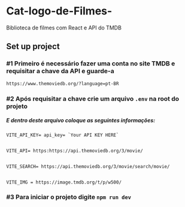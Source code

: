 # Cat-logo-de-Filmes-
Biblioteca  de filmes com React e API do TMDB


## Set up project

###  #1 Primeiro é necessário fazer uma conta no site TMDB e requisitar a chave da API e guarde-a

```
https://www.themoviedb.org/?language=pt-BR
```
### #2  Após requisitar a chave crie um arquivo `.env` na root do projeto 

##### E dentro deste arquivo coloque as seguintes informações:

```
VITE_API_KEY= api_key= `Your API KEY HERE`

```


```

VITE_API= https:https://api.themoviedb.org/3/movie/

```


```

VITE_SEARCH= https://api.themoviedb.org/3/movie/search/movie/

```

```

VITE_IMG = https://image.tmdb.org/t/p/w500/

```


### #3 Para iniciar o projeto digite `npm run dev`
